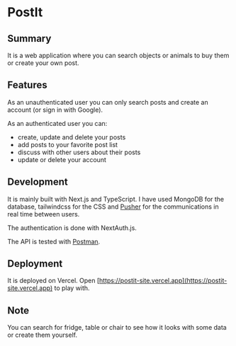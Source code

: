 # PostIt

## Summary

It is a web application where you can search objects or animals to buy them or create your own post.

## Features

As an unauthenticated user you can only search posts and create an account (or sign in with Google).

As an authenticated user you can:

- create, update and delete your posts
- add posts to your favorite post list
- discuss with other users about their posts
- update or delete your account

## Development

It is mainly built with Next.js and TypeScript.
I have used MongoDB for the database, tailwindcss for the CSS and [Pusher](https://pusher.com/) for the communications in real time between users.

The authentication is done with NextAuth.js.

The API is tested with [Postman](https://www.postman.com/serv-1/workspace/ce865b5f-f710-4be2-bd31-c9b7418d2f5f/collection/17584909-58b49bb0-3d94-4dd8-aa6f-2d8a75ca5f9c).

## Deployment

It is deployed on Vercel. Open [https://postit-site.vercel.app](https://postit-site.vercel.app) to play with.

## Note

You can search for fridge, table or chair to see how it looks with some data or create them yourself.
